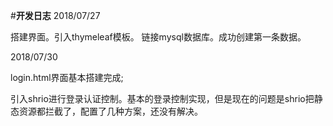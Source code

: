 #**开发日志**
2018/07/27

搭建界面。引入thymeleaf模板。
链接mysql数据库。成功创建第一条数据。

2018/07/30

login.html界面基本搭建完成;

引入shrio进行登录认证控制。基本的登录控制实现，但是现在的问题是shrio把静态资源都拦截了，配置了几种方案，还没有解决。
